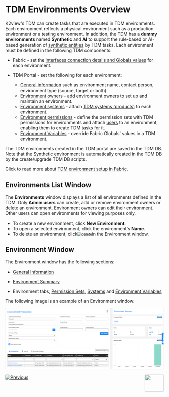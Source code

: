 # TDM Environments Overview

K2view's TDM can create tasks that are executed in TDM environments. Each environment reflects a physical environment such as a production environment or a testing environment. In addition, the TDM has a **dummy environments** named **Synthetic** and **AI** to support the rule-based or AI-based generation of [synthetic entities](16a_generate_task.md) by TDM tasks. 
Each environment must be defined in the following TDM components:

- Fabric - set the [interfaces connection details and Globals values](/articles/25_environments/01_environments_overview.md) for each environment. 
- TDM Portal - set the following for each environment:

  - [General information](08_environment_window_general_information.md) such as environment name, contact person, environment type (source, target or both).
  - [Environment owners](08_environment_window_general_information.md#environment-owners) - add environment owners to set up and maintain an environment.
  - [Environment systems](11_environment_products_tab.md) - attach [TDM systems (products)](05_tdm_gui_product_window.md) to each environment.
  - [Environment permissions](10_environment_roles_tab.md) - define the permission sets with TDM permissions for environments and attach [users](02_tdm_gui_user_types.md) to an environment, enabling them to create TDM tasks for it.
  - [Environment Variables](12_environment_globals_tab.md) - override Fabric Globals' values in a TDM environment.

The TDM environments created in the TDM portal are saved in the TDM DB. 
Note that the Synthetic environment is automatically created in the TDM DB by the create/upgrade TDM DB scripts.  

Click to read more about [TDM environment setup in Fabric](/articles/TDM/tdm_implementation/tdm_fabric_implementation_environments_setup.md).



## Environments List Window

The **Environments** window displays a list of all environments defined in the TDM. Only **Admin users** can create, add or remove environment owners or delete an environment. Environment owners can edit their environment. Other users can open environments for viewing purposes only.

-   To create a new environment, click **New Environment**.
-   To open a selected environment, click the environment's **Name**.
-   To delete an environment, click<img src="images/delete_icon.png" alt="delete" style="zoom:80%;" />in the Environment window.



## Environment Window

The Environment window has the following sections:

- [General Information](08_environment_window_general_information.md)

- [Environment Summary](09_environment_window_summary_section.md)

- Environment tabs, [Permission Sets](10_environment_roles_tab.md), [Systems](11_environment_products_tab.md) and [Environment Variables](12_environment_globals_tab.md)

 The following image is an example of an Environment window:

  ![environment](images/tdm_environment_window.png)



  [![Previous](/articles/images/Previous.png)](06_be_product_tdmdb_tables.md)[<img align="right" width="60" height="54" src="/articles/images/Next.png">](08_environment_window_general_information.md)
